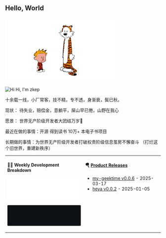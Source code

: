 ## Hello, World

![](https://raw.githubusercontent.com/zkep/zkep/master/images/calvin-and-hobbes.gif)

<img src='https://qpluspicture.oss-cn-beijing.aliyuncs.com/6LjjQA/Hi.gif' alt='Hi' width="24"/> Hi, I'm zkep

十余载一线，小厂常客，技不精，专不透，身渐衰，鬓已秋。

现状： 待失业，赔偿金，意躺平，屎山早已倦，山野在我心

愿景： 世界无产阶级开发者大团结万岁🎉

最近在做的事情：开源 得到读书 10万+ 本电子书项目

长期做的事情：为世界无产阶级开发者打破权贵阶级信息茧房不懈奋斗 （打烂这个旧世界，重建新秩序）



<table width="960px">
<tr>
<td valign="top" width="50%">

#### 🏊‍♂️ Weekly Development Breakdown

![light](https://raw.githubusercontent.com/zkep/zkep/master/images/wakatime_weekly_language_stats.svg#gh-light-mode-only)

![dark](https://raw.githubusercontent.com/zkep/zkep/master/images/wakatime_weekly_language_stats_black.svg#gh-dark-mode-only)

</td>
<td valign="top" width="50%">

#### 🪂 <a href="https://github.com/zkep/zkep/blob/master/releases.md" target="_blank">Product Releases</a>

<!-- recent_releases starts -->
* <a href='https://github.com/zkep/my-geektime/releases/tag/v0.0.6' target='_blank'>my-geektime v0.0.6</a> - 2025-03-17
* <a href='https://github.com/zkep/heya/releases/tag/v0.0.2' target='_blank'>heya v0.0.2</a> - 2025-01-05
<!-- recent_releases ends -->

</td>
</tr>

</table>
